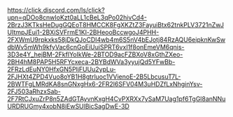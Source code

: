 https://click.discord.com/ls/click?upn=qDOo8cnwIoKzt0aLL1cBeL3qPo02hivCd4-2BrzJ3KTksHeDugGQEoT8HMCCK8FgXKZtZ3FayuiBtx62tnkPLV3721nZwJUItmpJEui1-2BXiSVFrmE1Kl-2BHeooBccwgoJ4PHH-2FXWmU9rpkxks58jDkQJoCDI4wb4m6S5nV4bEJotj84RzAQU6eipknKwSwdbWv5mWh9kfyVac6cnGoEiUuiSPRT6vxI1f8onEmeVM6qnis-3D3e4Y_hejBM-2FkflYoIkWe-2BTOD9acFZBXoV8xGthZXeo-2BH4hM8PAP5H5RFYcxeca-2BYBdWVa3yyujQd5YFwBb-2FRzLdEuNY0HfxGN5PljFUUu2ypLu-2FJHXt4ZPD4Vuo8oYB1H8gtrluoc1VVienoE-2B5LbcusuT7L-2BWTFgLMRdKA8snGNxgHx6-2FR2l6SFV04M3uHDZfLxNhginYsv-2FJ503aRhzxSab-2F7RtCJxuZrP8n5ZAdGTAyvnKxgH4CvPXRXx7ySaM7Uag1pf6TgGl8anNNuURDRUGmy4xobN8iEwSUlBicSagDwE-3D
